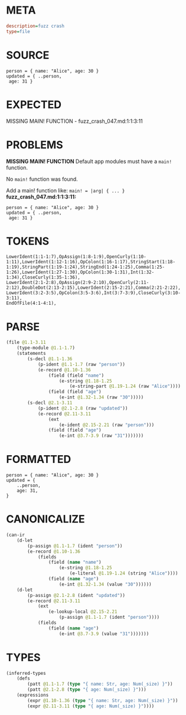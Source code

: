 # META
~~~ini
description=fuzz crash
type=file
~~~
# SOURCE
~~~roc
person = { name: "Alice", age: 30 }
updated = { ..person,
 age: 31 }
~~~
# EXPECTED
MISSING MAIN! FUNCTION - fuzz_crash_047.md:1:1:3:11
# PROBLEMS
**MISSING MAIN! FUNCTION**
Default app modules must have a `main!` function.

No `main!` function was found.

Add a main! function like:
`main! = |arg| { ... }`
**fuzz_crash_047.md:1:1:3:11:**
```roc
person = { name: "Alice", age: 30 }
updated = { ..person,
 age: 31 }
```


# TOKENS
~~~zig
LowerIdent(1:1-1:7),OpAssign(1:8-1:9),OpenCurly(1:10-1:11),LowerIdent(1:12-1:16),OpColon(1:16-1:17),StringStart(1:18-1:19),StringPart(1:19-1:24),StringEnd(1:24-1:25),Comma(1:25-1:26),LowerIdent(1:27-1:30),OpColon(1:30-1:31),Int(1:32-1:34),CloseCurly(1:35-1:36),
LowerIdent(2:1-2:8),OpAssign(2:9-2:10),OpenCurly(2:11-2:12),DoubleDot(2:13-2:15),LowerIdent(2:15-2:21),Comma(2:21-2:22),
LowerIdent(3:2-3:5),OpColon(3:5-3:6),Int(3:7-3:9),CloseCurly(3:10-3:11),
EndOfFile(4:1-4:1),
~~~
# PARSE
~~~clojure
(file @1.1-3.11
	(type-module @1.1-1.7)
	(statements
		(s-decl @1.1-1.36
			(p-ident @1.1-1.7 (raw "person"))
			(e-record @1.10-1.36
				(field (field "name")
					(e-string @1.18-1.25
						(e-string-part @1.19-1.24 (raw "Alice"))))
				(field (field "age")
					(e-int @1.32-1.34 (raw "30")))))
		(s-decl @2.1-3.11
			(p-ident @2.1-2.8 (raw "updated"))
			(e-record @2.11-3.11
				(ext
					(e-ident @2.15-2.21 (raw "person")))
				(field (field "age")
					(e-int @3.7-3.9 (raw "31")))))))
~~~
# FORMATTED
~~~roc
person = { name: "Alice", age: 30 }
updated = {
	..person,
	age: 31,
}
~~~
# CANONICALIZE
~~~clojure
(can-ir
	(d-let
		(p-assign @1.1-1.7 (ident "person"))
		(e-record @1.10-1.36
			(fields
				(field (name "name")
					(e-string @1.18-1.25
						(e-literal @1.19-1.24 (string "Alice"))))
				(field (name "age")
					(e-int @1.32-1.34 (value "30"))))))
	(d-let
		(p-assign @2.1-2.8 (ident "updated"))
		(e-record @2.11-3.11
			(ext
				(e-lookup-local @2.15-2.21
					(p-assign @1.1-1.7 (ident "person"))))
			(fields
				(field (name "age")
					(e-int @3.7-3.9 (value "31")))))))
~~~
# TYPES
~~~clojure
(inferred-types
	(defs
		(patt @1.1-1.7 (type "{ name: Str, age: Num(_size) }"))
		(patt @2.1-2.8 (type "{ age: Num(_size) }")))
	(expressions
		(expr @1.10-1.36 (type "{ name: Str, age: Num(_size) }"))
		(expr @2.11-3.11 (type "{ age: Num(_size) }"))))
~~~
